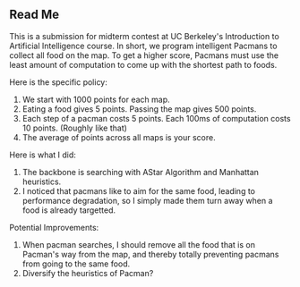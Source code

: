 ## Read Me
This is a submission for midterm contest at UC Berkeley's Introduction to Artificial Intelligence course. In short, we program intelligent Pacmans to collect all food on the map. To get a higher score, Pacmans must use the least amount of computation to come up with the shortest path to foods.

Here is the specific policy:
1. We start with 1000 points for each map.
2. Eating a food gives 5 points. Passing the map gives 500 points.
3. Each step of a pacman costs 5 points. Each 100ms of computation costs 10 points. (Roughly like that)
4. The average of points across all maps is your score.

Here is what I did:
1. The backbone is searching with AStar Algorithm and Manhattan heuristics.
2. I noticed that pacmans like to aim for the same food, leading to performance degradation, so I simply made them turn away when a food is already targetted.

Potential Improvements:
1. When pacman searches, I should remove all the food that is on Pacman's way from the map, and thereby totally preventing pacmans from going to the same food.
2. Diversify the heuristics of Pacman?
